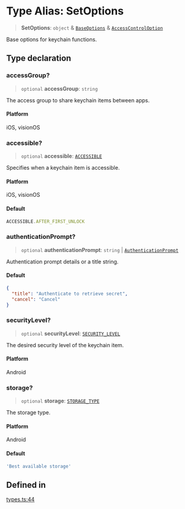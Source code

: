 # Type Alias: SetOptions

> **SetOptions**: `object` & [`BaseOptions`](BaseOptions.md) & [`AccessControlOption`](AccessControlOption.md)

Base options for keychain functions.

## Type declaration

### accessGroup?

> `optional` **accessGroup**: `string`

The access group to share keychain items between apps.

#### Platform

iOS, visionOS

### accessible?

> `optional` **accessible**: [`ACCESSIBLE`](../enumerations/ACCESSIBLE.md)

Specifies when a keychain item is accessible.

#### Platform

iOS, visionOS

#### Default

```ts
ACCESSIBLE.AFTER_FIRST_UNLOCK
```

### authenticationPrompt?

> `optional` **authenticationPrompt**: `string` \| [`AuthenticationPrompt`](AuthenticationPrompt.md)

Authentication prompt details or a title string.

#### Default

```json
{
  "title": "Authenticate to retrieve secret",
  "cancel": "Cancel"
}
```

### securityLevel?

> `optional` **securityLevel**: [`SECURITY_LEVEL`](../enumerations/SECURITY_LEVEL.md)

The desired security level of the keychain item.

#### Platform

Android

### storage?

> `optional` **storage**: [`STORAGE_TYPE`](../enumerations/STORAGE_TYPE.md)

The storage type.

#### Platform

Android

#### Default

```ts
'Best available storage'
```

## Defined in

[types.ts:44](https://github.com/oblador/react-native-keychain/blob/6ec8fdb5b967a106085e74014d8072182c9fca28/src/types.ts#L44)
